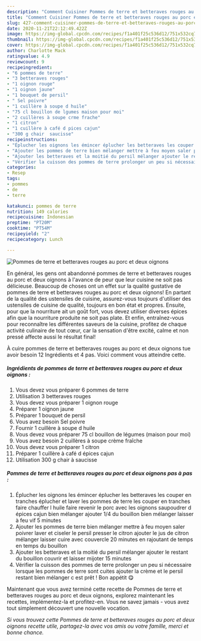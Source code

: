 ```yaml
---
description: "Comment Cuisiner Pommes de terre et betteraves rouges au porc et deux oignons"
title: "Comment Cuisiner Pommes de terre et betteraves rouges au porc et deux oignons"
slug: 427-comment-cuisiner-pommes-de-terre-et-betteraves-rouges-au-porc-et-deux-oignons
date: 2020-11-21T22:12:49.422Z
image: https://img-global.cpcdn.com/recipes/f1a401f25c536d12/751x532cq70/pommes-de-terre-et-betteraves-rouges-au-porc-et-deux-oignons-photo-principale-de-la-recette.jpg
thumbnail: https://img-global.cpcdn.com/recipes/f1a401f25c536d12/751x532cq70/pommes-de-terre-et-betteraves-rouges-au-porc-et-deux-oignons-photo-principale-de-la-recette.jpg
cover: https://img-global.cpcdn.com/recipes/f1a401f25c536d12/751x532cq70/pommes-de-terre-et-betteraves-rouges-au-porc-et-deux-oignons-photo-principale-de-la-recette.jpg
author: Charlotte Mack
ratingvalue: 4.9
reviewcount: 9
recipeingredient:
- "6 pommes de terre"
- "3 betteraves rouges"
- "1 oignon rouge"
- "1 oignon jaune"
- "1 bouquet de persil"
- " Sel poivre"
- "1 cuillère à soupe d huile"
- "75 cl bouillon de lgumes maison pour moi"
- "2 cuillères à soupe crme frache"
- "1 citron"
- "1 cuillère à café d pices cajun"
- "300 g chair  saucisse"
recipeinstructions:
- "Éplucher les oignons les émincer éplucher les betteraves les couper en tranches éplucher et laver les pommes de terre les couper en tranches faire chauffer l huile faire revenir le porc avec les oignons saupoudrer d épices cajun bien mélanger ajouter 1/4 du bouillon bien mélanger laisser à feu vif 5 minutes"
- "Ajouter les pommes de terre bien mélanger mettre à feu moyen saler poivrer laver et ciseler le persil presser le citron ajouter le jus de citron mélanger laisser cuire avec couvercle 20 minutes en rajoutant de temps en temps du bouillon"
- "Ajouter les betteraves et la moitié du persil mélanger ajouter le restant du bouillon couvrir et laisser mijoter 15 minutes"
- "Vérifier la cuisson des pommes de terre prolonger un peu si nécessaire lorsque les pommes de terre sont cuites ajouter la crème et le persil restant bien mélanger c est prêt ! Bon appétit 😋"
categories:
- Resep
tags:
- pommes
- de
- terre

katakunci: pommes de terre 
nutrition: 149 calories
recipecuisine: Indonesian
preptime: "PT20M"
cooktime: "PT54M"
recipeyield: "2"
recipecategory: Lunch

---
```



![Pommes de terre et betteraves rouges au porc et deux oignons](https://img-global.cpcdn.com/recipes/f1a401f25c536d12/751x532cq70/pommes-de-terre-et-betteraves-rouges-au-porc-et-deux-oignons-photo-principale-de-la-recette.jpg)

En général, les gens ont abandonné pommes de terre et betteraves rouges au porc et deux oignons à l'avance de peur que leur cuisine ne soit pas délicieuse. Beaucoup de choses ont un effet sur la qualité gustative de pommes de terre et betteraves rouges au porc et deux oignons! En partant de la qualité des ustensiles de cuisine, assurez-vous toujours d'utiliser des ustensiles de cuisine de qualité, toujours en bon état et propres. Ensuite, pour que la nourriture ait un goût fort, vous devez utiliser diverses épices afin que la nourriture produite ne soit pas plate. Et enfin, entraînez-vous pour reconnaître les différentes saveurs de la cuisine, profitez de chaque activité culinaire de tout cœur, car la sensation d'être excité, calme et non pressé affecte aussi le résultat final!

<!--inarticleads1-->

À cuire pommes de terre et betteraves rouges au porc et deux oignons tue avoir besoin 12 Ingrédients et 4 pas. Voici comment vous atteindre cette.

##### Ingrédients de pommes de terre et betteraves rouges au porc et deux oignons :

1. Vous devez vous préparer 6 pommes de terre
1. Utilisation 3 betteraves rouges
1. Vous devez vous préparer 1 oignon rouge
1. Préparer 1 oignon jaune
1. Préparer 1 bouquet de persil
1. Vous avez besoin  Sel poivre
1. Fournir 1 cuillère à soupe d huile
1. Vous devez vous préparer 75 cl bouillon de légumes (maison pour moi)
1. Vous avez besoin 2 cuillères à soupe crème fraîche
1. Vous devez vous préparer 1 citron
1. Préparer 1 cuillère à café d épices cajun
1. Utilisation 300 g chair à saucisse




<!--inarticleads2-->

##### Pommes de terre et betteraves rouges au porc et deux oignons pas à pas :

1. Éplucher les oignons les émincer éplucher les betteraves les couper en tranches éplucher et laver les pommes de terre les couper en tranches faire chauffer l huile faire revenir le porc avec les oignons saupoudrer d épices cajun bien mélanger ajouter 1/4 du bouillon bien mélanger laisser à feu vif 5 minutes
1. Ajouter les pommes de terre bien mélanger mettre à feu moyen saler poivrer laver et ciseler le persil presser le citron ajouter le jus de citron mélanger laisser cuire avec couvercle 20 minutes en rajoutant de temps en temps du bouillon
1. Ajouter les betteraves et la moitié du persil mélanger ajouter le restant du bouillon couvrir et laisser mijoter 15 minutes
1. Vérifier la cuisson des pommes de terre prolonger un peu si nécessaire lorsque les pommes de terre sont cuites ajouter la crème et le persil restant bien mélanger c est prêt ! Bon appétit 😋




<!--inarticleads1-->

<p>
Maintenant que vous avez terminé cette recette de Pommes de terre et betteraves rouges au porc et deux oignons, explorez maintenant les recettes, implémentez-la et profitez-en. Vous ne savez jamais - vous avez tout simplement découvert une nouvelle vocation.
</p>

<p>
<i>Si vous trouvez cette Pommes de terre et betteraves rouges au porc et deux oignons recette utile, partagez-la avec vos amis ou votre famille, merci et bonne chance.</i>
</p>
